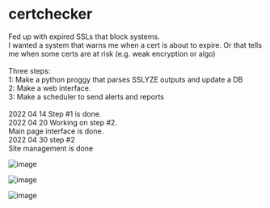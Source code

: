 # certchecker
Fed up with expired SSLs that block systems.<br>
I wanted a system that warns me when a cert is about to expire. Or that tells me when some certs are at risk (e.g. weak encryption or algo)<br>
<br>
Three steps:<br>
1: Make a python proggy that parses SSLYZE outputs and update a DB<br>
2: Make a web interface.<br>
3: Make a scheduler to send alerts and reports<br>
<br>
2022 04 14 Step #1 is done. <br>
2022 04 20 Working on step #2. <br>
  Main page interface is done. <br>
2022 04 30 step #2 <br>
  Site management is done <br>

![image](https://user-images.githubusercontent.com/103344686/166121124-c17a88f0-1ba3-4364-89aa-73951d9dcc1b.png)


![image](https://user-images.githubusercontent.com/103344686/166121133-e6ece81a-e167-4bed-b3cc-3706c128dbf3.png)


![image](https://user-images.githubusercontent.com/103344686/166121109-b888f964-0c80-4033-ad4d-0580bea14255.png)


